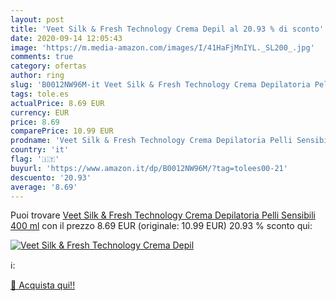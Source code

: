 ```yaml
---
layout: post
title: 'Veet Silk & Fresh Technology Crema Depil al 20.93 % di sconto'
date: 2020-09-14 12:05:43
image: 'https://m.media-amazon.com/images/I/41HaFjMnIYL._SL200_.jpg'
comments: true
category: ofertas
author: ring
slug: 'B0012NW96M-it Veet Silk & Fresh Technology Crema Depilatoria Pelli...'
tags: tole.es
actualPrice: 8.69 EUR
currency: EUR
price: 8.69
comparePrice: 10.99 EUR
prodname: 'Veet Silk & Fresh Technology Crema Depilatoria Pelli Sensibili  400 ml'
country: 'it'
flag: '🇮🇹'
buyurl: 'https://www.amazon.it/dp/B0012NW96M/?tag=tolees00-21'
descuento: '20.93'
average: '8.69'
---
```


Puoi trovare [Veet Silk & Fresh Technology Crema Depilatoria Pelli Sensibili  400 ml](https://www.amazon.it/dp/B0012NW96M/?tag=tolees00-21) con il prezzo 8.69 EUR (originale: 10.99 EUR) 20.93 % sconto qui:

[![Veet Silk & Fresh Technology Crema Depil](https://m.media-amazon.com/images/I/41HaFjMnIYL._SL200_.jpg)](https://www.amazon.it/dp/B0012NW96M/?tag=tolees00-21)

ℹ️:


[🛒 Acquista qui!!](https://www.amazon.it/dp/B0012NW96M/?tag=tolees00-21)
